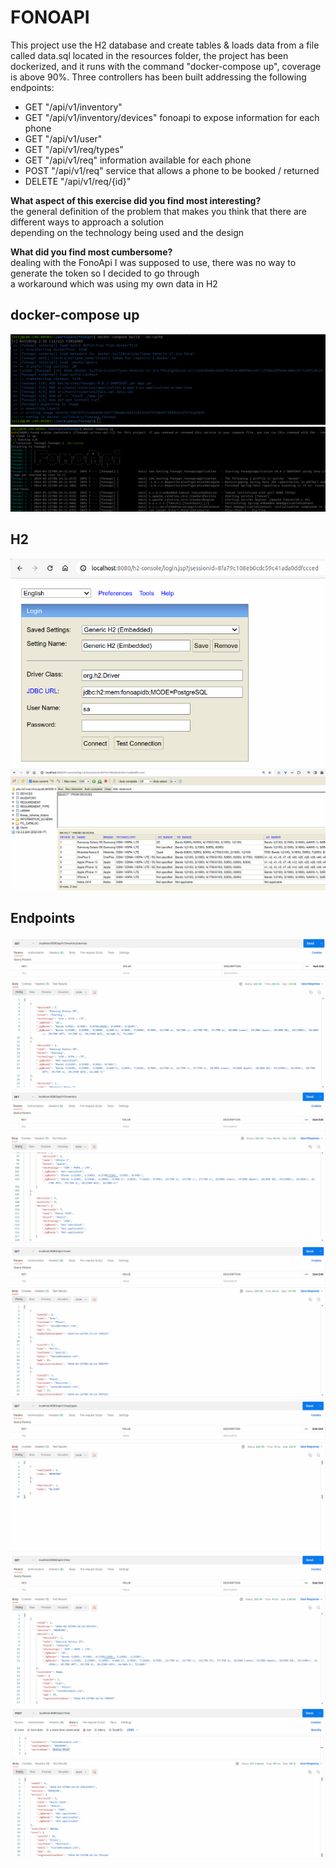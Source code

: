 # FONOAPI

This project use the H2 database and create tables & loads data from a file called data.sql located in the resources 
folder, the project has been dockerized, and it runs with the command "docker-compose up", coverage is above 90%. Three
controllers has been built addressing the following endpoints:

* GET "/api/v1/inventory"
* GET "/api/v1/inventory/devices" fonoapi to expose information for each phone
* GET "/api/v1/user"
* GET "/api/v1/req/types"
* GET "/api/v1/req" information available for each phone
* POST "/api/v1/req" service that allows a phone to be booked / returned
* DELETE "/api/v1/req/{id}"

**What aspect of this exercise did you find most interesting?**  
the general definition of the problem that makes you think that there are different ways to approach a solution  
depending on the technology being used and the design  

**What did you find most cumbersome?**  
dealing with the FonoApi I was supposed to use, there was no way to generate the token so I decided to go through  
a workaround which was using my own data in H2  

## docker-compose up

![Forcing Dockerfile](./images/Screenshot%20from%202024-03-22%2003-33-56.png)  
![Spin up instance](./images/Screenshot%20from%202024-03-22%2003-34-14.png)  

## H2

![H2 Login Console](./images/Screenshot%20from%202024-03-22%2003-40-28.png)  
![H2 Database](./images/Screenshot%20from%202024-03-22%2003-40-59.png)  

## Endpoints

![Endpoint1](./images/Screenshot%20from%202024-03-22%2003-45-57.png)  
![Endpoint2](./images/Screenshot%20from%202024-03-22%2003-45-59.png)  
![Endpoint3](./images/Screenshot%20from%202024-03-22%2003-46-00.png)  
![Endpoint4](./images/Screenshot%20from%202024-03-22%2003-46-01.png)  
![Endpoint5](./images/Screenshot%20from%202024-03-22%2003-46-02.png)  
![Endpoint6](./images/Screenshot%20from%202024-03-22%2003-46-04.png)  
